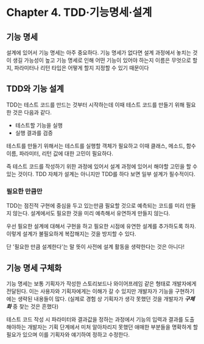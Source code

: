 # Chapter 4. TDD·기능명세·설계

## 기능 명세

설계에 있어서 기능 명세는 아주 중요하다. 기능 명세가 없다면 설계 과정에서 놓치는 것이 생길 가능성이 높고 기능 명세로 인해 어떤 기능이 있어야 하는지 이름은 무엇으로 할지, 파라미터나 리턴 타입은 어떻게 할지 지정할 수 있기 때문이다

## TDD와 기능 설계

TDD는 테스트 코드를 만드는 것부터 시작하는데 이때 테스트 코드를 만들기 위해 필요한 것은 다음과 같다.

- 테스트할 기능을 실행
- 실행 결과를 검증

테스트를 만들기 위해서는 테스트를 실행할 객체가 필요하고 이때 클래스, 메소드, 함수 이름, 파라미터, 리턴 값에 대한 고민이 필요하다.

즉 테스트 코드를 작성하기 위한 과정에 있어서 설계 과정에 있어서 해야할 고민을 할 수 있는 것이다. TDD 자체가 설계는 아니지만 TDD를 하다 보면 일부 설계가 필수적이다.

### 필요한 만큼만

TDD는 점진적 구현에 중심을 두고 있는만큼 필요할 것으로 예측되는 코드를 미리 만들지 않는다. 설계에서도 필요한 것을 미리 예측해서 유연하게 만들지 않는다.

우선 필요한 설계에 대해서 구현을 하고 필요한 시점에 유연한 설계를 추가하도록 하자. 이렇게 설계가 불필요하게 복잡해지는 것을 방지할 수 있다.

단 '필요한 만큼 설계한다'는 말 뜻이 사전에 설계 활동을 생략한다는 것은 아니다!

## 기능 명세 구체화

기능 명세는 보통 기획자가 작성한 스토리보드나 와이어프레임 같은 형태로 개발자에게 전달된다. 이는 사용자와 기획자에게는 이해가 갈 수 있지만 개발자가 기능을 구현하기에는 생략된 내용들이 많다. (실제로 경험 상 기획자가 생각 못했던 것을 개발자가 **_구체화_** 중 찾는 것은 흔했다)

테스트 코드 작성 시 파라미터와 결과값을 정하는 과정에서 기능의 입력과 결과를 도출해야하는 개발자는 기획 단계에서 미처 알아차리지 못했던 애매한 부분들을 명확하게 할 필요가 있으며 이를 기획자와 얘기하여 정하고 수정한다.
